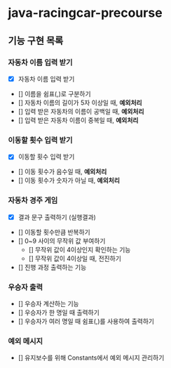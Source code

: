 # java-racingcar-precourse

## 기능 구현 목록
### 자동차 이름 입력 받기
- [x] 자동차 이름 입력 받기
- [] 이름을 쉼표(,)로 구분하기
- [] 자동차 이름의 길이가 5자 이상일 때, **예외처리**
- [] 입력 받은 자동차의 이름이 공백일 때, **예외처리**
- [] 입력 받은 자동차 이름이 중복일 때, **예외처리**

### 이동할 횟수 입력 받기
- [x] 이동할 횟수 입력 받기
- [] 이동 횟수가 음수일 때, **예외처리**
- [] 이동 횟수가 숫자가 아닐 때, **예외처리**

### 자동차 경주 게임
- [x] 결과 문구 출력하기 (실행결과)
- [] 이동할 횟수만큼 반복하기
- [] 0~9 사이의 무작위 값 부여하기
    - [] 무작위 값이 4이상인지 확인하는 기능
    - [] 무작위 값이 4이상일 때, 전진하기
- [] 진행 과정 출력하는 기능

### 우승자 출력
- [] 우승자 계산하는 기능
- [] 우승자가 한 명일 때 출력하기
- [] 우승자가 여러 명일 때 쉼표(,)를 사용하여 출력하기

### 예외 메시지
- [] 유지보수를 위해 Constants에서 예외 메시지 관리하기